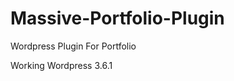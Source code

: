 Massive-Portfolio-Plugin
========================

Wordpress Plugin For Portfolio

Working Wordpress 3.6.1



